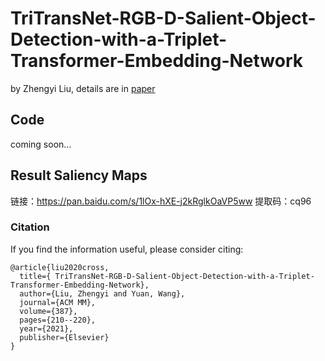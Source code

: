 # TriTransNet-RGB-D-Salient-Object-Detection-with-a-Triplet-Transformer-Embedding-Network

by Zhengyi Liu, details are in [paper](https://www.sciencedirect.com/science/article/abs/pii/S0925231220300904)

## Code

coming soon...

##  Result Saliency Maps
链接：https://pan.baidu.com/s/1lOx-hXE-j2kRglkOaVP5ww 
提取码：cq96 

### Citation

If you find the information useful, please consider citing:

```
@article{liu2020cross,
  title={ TriTransNet-RGB-D-Salient-Object-Detection-with-a-Triplet-Transformer-Embedding-Network},
  author={Liu, Zhengyi and Yuan, Wang},
  journal={ACM MM},
  volume={387},
  pages={210--220},
  year={2021},
  publisher={Elsevier}
}
```
